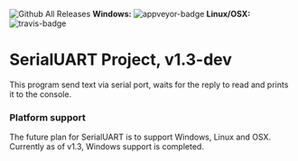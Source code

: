 ![Github All Releases](https://img.shields.io/github/downloads/DRSDavidSoft/SerialUART/total.svg)
**Windows:** ![appveyor-badge](https://ci.appveyor.com/api/projects/status/github/DRSDavidSoft/serialuart?svg=true)
**Linux/OSX:** ![travis-badge](https://api.travis-ci.org/DRSDavidSoft/SerialUART.svg?branch=master)

SerialUART Project, v1.3-dev
=============================
This program send text via serial port, waits for the reply to read and prints it to the console.

### Platform support
The future plan for SerialUART is to support Windows, Linux and OSX. Currently as of v1.3, Windows support is completed.

